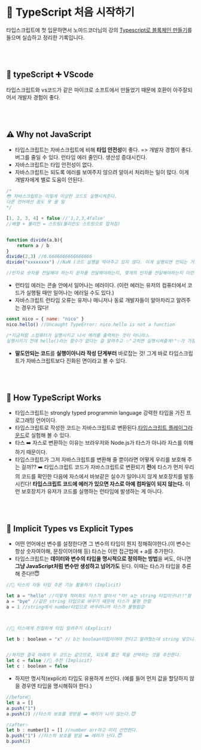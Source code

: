 # 🚀 TypeScript 처음 시작하기
타입스크립트에 첫 입문하면서 노마드코더님의 강의 [Typescript로 블록체인 만들기](https://nomadcoders.co/typescript-for-beginners/lobby)를 들으며 실습하고 정리한 기록입니다.

</br></br>

## 💙 typeScript ➕ VScode
타입스크립트와 vs코드가 같은 마이크로 소프트에서 만들었기 때문에 호환이 아주잘되어서 개발자 경험이 좋다.

</br></br>

## ⚠️ Why not JavaScript
* 타입스크립트는 자바스크립트에 비해 **타입 안전성**이 좋다. => 개발자 경험이 좋다. 버그를 줄일 수 있다. 런타임 에러 줄인다. 생산성 증대시킨다.
* 자바스크립트는 타입 안전성이 없다.
* 자바스크립트는 되도록 에러를 보여주지 않으려 알아서 처리하는 일이 많다. 이게 개발자에게 별로 도움이 안된다.
```js
/*
😳 자바스크립트는 이렇게 이상한 코드도 실행시켜준다.
다른 언어에선 꿈도 못 꿀 일
*/

[1, 2, 3, 4] + false //'1,2,3,4false'
//배열 + 불리언 = 스트링(불리언도 스트링으로 합쳐짐)


function divide(a,b){
    return a / b
}
divide(2,3) //0.6666666666666666
divide("xxxxxxxx") //NaN (코드 실행을 막아주고 있지 않다. 이게 실행되면 안되는 거지😫!!)

//인자로 숫자를 전달해야 하는지 문자를 전달해야하는지, 몇개의 인자를 전달해야하는지 이런것들을 정해서 잘못보냈으면 체크해야 한다!!
```
* 런타임 에러는 콘솔 안에서 일어나는 에러이다. (이런 에러는 유저의 컴퓨터에서 코드가 실행될 때만 일어나는 에러일 수도 있다.)
* 자바스크립트 런타임 오류는 유저나 매니저나 동료 개발자들이 알아차리고 알려주는 경우가 많다! 
```js
const nico = { name: "nico" }
nico.hello() //Uncaught TypeError: nico.hello is not a function

/*지금처럼 ⚠️컴퓨터가 실행시키고 나서 에러를 출력하는 것이 아니라⚠️
실행시키기 전에 hello()라는 함수가 없다는 걸 알려주고 ✨"고치면 실행시켜줄게!"✨가 가장 좋다.*/
```
* **말도안되는 코드**를 **실행이아니라 작성 단계부터** 바로잡는 것! 그게 바로 타입스크립트가 자바스크립트보다 진화된 면이라고 볼 수 있다.

</br></br>

## 🤔 How TypeScript Works
* 타입스크립트는 strongly typed programmin language 강력한 타입을 가진 프로그래밍 언어이다.
* 타입스크립트로 작성한 코드는 자바스크립트로 변환된다.[타입스크립트 플레이그라운드](https://www.typescriptlang.org/play?#code/PTAEHUFMBsGMHsC2lQBd5oBYoCoE8AHSAZVgCcBLA1UABWgEM8BzM+AVwDsATAGiwoBnUENANQAd0gAjQRVSQAUCEmYKsTKGYUAbpGF4OY0BoadYKdJMoL+gzAzIoz3UNEiPOofEVKVqAHSKymAAmkYI7NCuqGqcANag8ABmIjQUXrFOKBJMggBcISGgoAC0oACCbvCwDKgU8JkY7p7ehCTkVDQS2E6gnPCxGcwmZqDSTgzxxWWVoASMFmgYkAAeRJTInN3ymj4d-jSCeNsMq-wuoPaOltigAKoASgAywhK7SbGQZIIz5VWCFzSeCrZagNYbChbHaxUDcCjJZLfSDbExIAgUdxkUBIursJzCFJtXydajBBCcQQ0MwAUVWDEQC0gADVHBQGNJ3KAALygABEAAkYNAMOB4GRonzFBTBPB3AERcwABS0+mM9ysygc9wASmCKhwzQ8ZC8iHFzmB7BoXzcZmY7AYzEg-Fg0HUiQ58D0Ii8fLpDKZgj5SWxfPADlQAHJhAA5SASPlBFQAeS+ZHegmdWkgR1QjgUrmkeFATjNOmGWH0KAQiGhwkuNok4uiIgMHGxCyYrA4PCCJSAA)로 실험해 볼 수 있다.
* 타스 ➡️ 자스로 변환하는 이유는 브라우저와 Node.js가 타스가 아니라 자스를 이해하기 때문이다. 
* 타입스크립트가 그저 자바스크립트를 변환해 줄 뿐이라면 어떻게 우리를 보호해 주는 걸까?? ➡️ 타입스크립트 코드가 자바스크립트로 변환되기 **전**에 타스가 먼저 우리의 코드를 확인한 다음에 자스에서 바보같은 실수가 일어나지 않게 보호장치를 발동시킨다! **타입스크립트 코드에 에러가 있으면 자스로 아예 컴파일이 되지 않는다.** 이런 보호장치가 유저가 코드를 실행하는 런타임에 발생하는 게 아니다.

</br></br>

## 🥊 Implicit Types vs Explicit Types
* 어떤 언어에선 변수를 설정한다면 그 변수의 타입이 뭔지 정해줘야한다.(이 변수는 항상 숫자여야해, 문장이어야해 등) 타스는 이런 접근법에 + a를 추가한다.
* 타입스크립트는 **데이터와 변수의 타입을 명시적으로 정의하는 방법**을 써도, 아니면 **그냥 JavaScript처럼 변수만 생성하고 넘어가도** 된다. 이때는 타스가 타입을 추론해 준다!!😇
```js
//📌 타스의 자동 타입 추론 기능 활용하기 (Implicit)

let a = "hello" //이렇게 적어줘도 타스가 알아서 "아! a는 string 타입이구나!!"함
a = "bye" //같은 string 타입으로 바꾸기 때문에 타스가 불평 안함
a = 1 //string에서 number타입으로 바꾸려니까 타스가 불평함😡



//📌 타스에게 친절하게 타입 알려주기 (Explicit)

let b : boolean = "x" // b는 boolean타입이어야 한다고 알려줬는데 string 넣으니까 타스가 불평한다.😡


//하지만 결국 아래의 두 코드는 같으므로, 되도록 짧은 쪽을 선택하는 것을 추천한다.
let c = false //👑 추천 (Implicit)
let c : boolean = false
```
* 하지만 명시적(explicit) 타입도 유용하게 쓰인다. (예를 들어 먼저 값을 할당하지 않을 경우엔 타입을 명시해줘야 한다.)
```js
//before💩
let a = []
a.push("1")
a.push(2) //타스의 보호를 못받음 ➡️ 에러가 나지 않는다.😈

//after✨
let b : number[] = [] //number arr라고 미리 선언한다.
b.push("1") //타스의 보호를 받음 ➡️ 에러가 난다.😇
b.push(2) 
```
